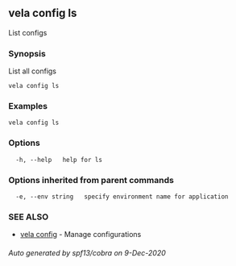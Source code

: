 ## vela config ls

List configs

### Synopsis

List all configs

```
vela config ls
```

### Examples

```
vela config ls
```

### Options

```
  -h, --help   help for ls
```

### Options inherited from parent commands

```
  -e, --env string   specify environment name for application
```

### SEE ALSO

* [vela config](vela_config.md)	 - Manage configurations

###### Auto generated by spf13/cobra on 9-Dec-2020
